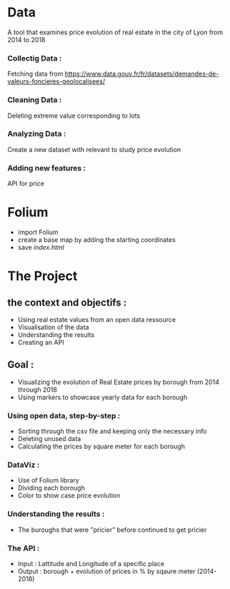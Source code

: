 # Data
A tool that examines price evolution of real estate in the city of Lyon from 2014 to 2018
### Collectig Data :
Fetching data from https://www.data.gouv.fr/fr/datasets/demandes-de-valeurs-foncieres-geolocalisees/
### Cleaning Data :
Deleting extreme value corresponding to lots 
### Analyzing Data :
Create a new dataset with relevant to study price evolution
### Adding new features :
API for price

# Folium
- import Folium
- create a base map by adding the starting coordinates
- save *index.html*


# The Project
## the context and objectifs :
- Using real estate values from an open data ressource
- Visualisation of the data
- Understanding the results
- Creating an API

## Goal :
- Visualizing the evolution of Real Estate prices by borough from 2014 through 2018
- Using markers to showcase yearly data for each borough

### Using open data, step-by-step :
- Sorting through the csv file and keeping only the necessary info
- Deleting unused data
- Calculating the prices by square meter for each borough

### DataViz :
- Use of Folium library
- Dividing each borough 
- Color to show case price evolution

### Understanding the results :
- The buroughs that were "pricier" before continued to get pricier

### The API :
- Input : Lattitude and Longitude of a specific place
- Output : borough + evolution of prices in %  by sqaure meter (2014-2018)
